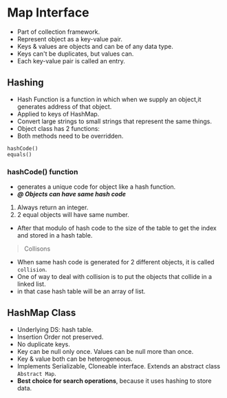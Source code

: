 # Map Interface
- Part of collection framework.
- Represent object as a key-value pair.
- Keys & values are objects and can be of any data type.
- Keys can't be duplicates, but values can.
- Each key-value pair is called an entry.

## Hashing
- Hash Function is a function in which when we supply an object,it generates address of that object.
- Applied to keys of HashMap.
- Convert large strings to small strings that represent the same things.
- Object class has 2 functions:
- Both methods need to be overridden.
```
hashCode() 
equals() 
```

### hashCode() function
- generates a unique code for object like a hash function.
- ***@ Objects can have same hash code***
1. Always return an integer.
2. 2 equal objects will have same number.
- After that modulo of hash code to the size of the table to get the index and stored in a hash table.
> Collisons
- When same hash code is generated for 2 different objects, it is called ```collision```.
- One of way to deal with collision is to put the objects that collide in a linked list.
- in that case hash table will be an array of list.

## HashMap Class
- Underlying DS: hash table.
- Insertion Order not preserved.
- No duplicate keys.
- Key can be null only once. Values can be null more than once.
- Key & value both can be heterogeneous.
-   Implements Serializable, Cloneable interface. Extends an abstract class ``` Abstract Map ```.
- **Best choice for search operations**, because it uses hashing to store data.
